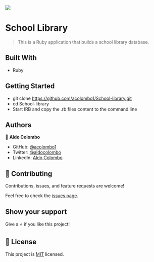![](https://img.shields.io/badge/Microverse-blueviolet)

# School Library

> This is a Ruby application that builds a school library database.

## Built With

- Ruby

## Getting Started

- git clone https://github.com/acolombo1/School-library.git
- cd School-library
- Start IRB and copy the .rb files content to the command line
## Authors

👤 **Aldo Colombo**

- GitHub: [@acolombo1](https://github.com/acolombo1)
- Twitter: [@aldocolombo](https://twitter.com/aldocolombo)
- LinkedIn: [Aldo Colombo](https://www.linkedin.com/in/aldo-colombo-2156009)

## 🤝 Contributing

Contributions, issues, and feature requests are welcome!

Feel free to check the [issues page](https://github.com/joshuaivie/BookStore/issues).

## Show your support

Give a ⭐️ if you like this project!

## 📝 License

This project is [MIT](./MIT.md) licensed.
